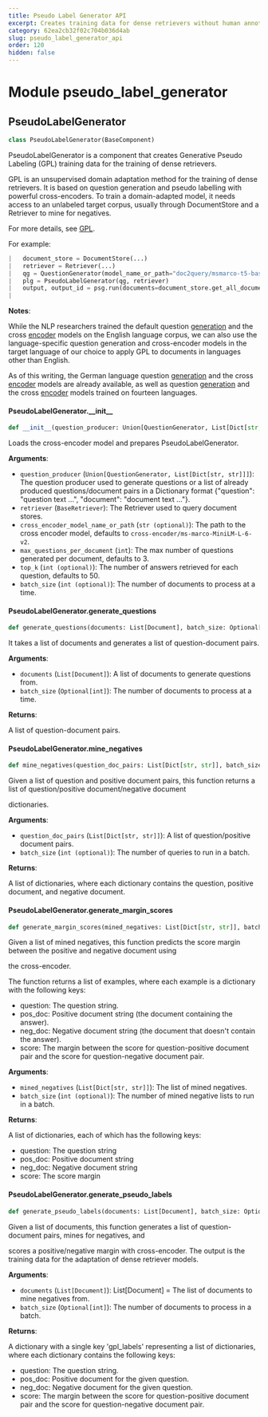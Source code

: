 ```yaml
---
title: Pseudo Label Generator API
excerpt: Creates training data for dense retrievers without human annotation.
category: 62ea2cb32f02c704b036d4ab
slug: pseudo_label_generator_api
order: 120
hidden: false
---
```


<a id="pseudo_label_generator"></a>

# Module pseudo\_label\_generator

<a id="pseudo_label_generator.PseudoLabelGenerator"></a>

## PseudoLabelGenerator

```python
class PseudoLabelGenerator(BaseComponent)
```

PseudoLabelGenerator is a component that creates Generative Pseudo Labeling (GPL) training data for the
training of dense retrievers.

GPL is an unsupervised domain adaptation method for the training of dense retrievers. It is based on question
generation and pseudo labelling with powerful cross-encoders. To train a domain-adapted model, it needs access
to an unlabeled target corpus, usually through DocumentStore and a Retriever to mine for negatives.

For more details, see [GPL](https://github.com/UKPLab/gpl).

For example:


```python
|   document_store = DocumentStore(...)
|   retriever = Retriever(...)
|   qg = QuestionGenerator(model_name_or_path="doc2query/msmarco-t5-base-v1")
|   plg = PseudoLabelGenerator(qg, retriever)
|   output, output_id = psg.run(documents=document_store.get_all_documents())
|
```

**Notes**:

  
  While the NLP researchers trained the default question
  [generation](https://huggingface.co/doc2query/msmarco-t5-base-v1) and the cross
  [encoder](https://huggingface.co/cross-encoder/ms-marco-MiniLM-L-6-v2) models on
  the English language corpus, we can also use the language-specific question generation and
  cross-encoder models in the target language of our choice to apply GPL to documents in languages
  other than English.
  
  As of this writing, the German language question
  [generation](https://huggingface.co/ml6team/mt5-small-german-query-generation) and the cross
  [encoder](https://huggingface.co/ml6team/cross-encoder-mmarco-german-distilbert-base) models are
  already available, as well as question [generation](https://huggingface.co/doc2query/msmarco-14langs-mt5-base-v1)
  and the cross [encoder](https://huggingface.co/cross-encoder/mmarco-mMiniLMv2-L12-H384-v1)
  models trained on fourteen languages.

<a id="pseudo_label_generator.PseudoLabelGenerator.__init__"></a>

#### PseudoLabelGenerator.\_\_init\_\_

```python
def __init__(question_producer: Union[QuestionGenerator, List[Dict[str, str]]], retriever: BaseRetriever, cross_encoder_model_name_or_path: str = "cross-encoder/ms-marco-MiniLM-L-6-v2", max_questions_per_document: int = 3, top_k: int = 50, batch_size: int = 16, progress_bar: bool = True)
```

Loads the cross-encoder model and prepares PseudoLabelGenerator.

**Arguments**:

- `question_producer` (`Union[QuestionGenerator, List[Dict[str, str]]]`): The question producer used to generate questions or a list of already produced
questions/document pairs in a Dictionary format {"question": "question text ...", "document": "document text ..."}.
- `retriever` (`BaseRetriever`): The Retriever used to query document stores.
- `cross_encoder_model_name_or_path` (`str (optional)`): The path to the cross encoder model, defaults to
`cross-encoder/ms-marco-MiniLM-L-6-v2`.
- `max_questions_per_document` (`int`): The max number of questions generated per document, defaults to 3.
- `top_k` (`int (optional)`): The number of answers retrieved for each question, defaults to 50.
- `batch_size` (`int (optional)`): The number of documents to process at a time.

<a id="pseudo_label_generator.PseudoLabelGenerator.generate_questions"></a>

#### PseudoLabelGenerator.generate\_questions

```python
def generate_questions(documents: List[Document], batch_size: Optional[int] = None) -> List[Dict[str, str]]
```

It takes a list of documents and generates a list of question-document pairs.

**Arguments**:

- `documents` (`List[Document]`): A list of documents to generate questions from.
- `batch_size` (`Optional[int]`): The number of documents to process at a time.

**Returns**:

A list of question-document pairs.

<a id="pseudo_label_generator.PseudoLabelGenerator.mine_negatives"></a>

#### PseudoLabelGenerator.mine\_negatives

```python
def mine_negatives(question_doc_pairs: List[Dict[str, str]], batch_size: Optional[int] = None) -> List[Dict[str, str]]
```

Given a list of question and positive document pairs, this function returns a list of question/positive document/negative document

dictionaries.

**Arguments**:

- `question_doc_pairs` (`List[Dict[str, str]]`): A list of question/positive document pairs.
- `batch_size` (`int (optional)`): The number of queries to run in a batch.

**Returns**:

A list of dictionaries, where each dictionary contains the question, positive document,
and negative document.

<a id="pseudo_label_generator.PseudoLabelGenerator.generate_margin_scores"></a>

#### PseudoLabelGenerator.generate\_margin\_scores

```python
def generate_margin_scores(mined_negatives: List[Dict[str, str]], batch_size: Optional[int] = None) -> List[Dict]
```

Given a list of mined negatives, this function predicts the score margin between the positive and negative document using

the cross-encoder.

The function returns a list of examples, where each example is a dictionary with the following keys:

* question: The question string.
* pos_doc: Positive document string (the document containing the answer).
* neg_doc: Negative document string (the document that doesn't contain the answer).
* score: The margin between the score for question-positive document pair and the score for question-negative document pair.

**Arguments**:

- `mined_negatives` (`List[Dict[str, str]]`): The list of mined negatives.
- `batch_size` (`int (optional)`): The number of mined negative lists to run in a batch.

**Returns**:

A list of dictionaries, each of which has the following keys:
- question: The question string
- pos_doc: Positive document string
- neg_doc: Negative document string
- score: The score margin

<a id="pseudo_label_generator.PseudoLabelGenerator.generate_pseudo_labels"></a>

#### PseudoLabelGenerator.generate\_pseudo\_labels

```python
def generate_pseudo_labels(documents: List[Document], batch_size: Optional[int] = None) -> Tuple[dict, str]
```

Given a list of documents, this function generates a list of question-document pairs, mines for negatives, and

scores a positive/negative margin with cross-encoder. The output is the training data for the
adaptation of dense retriever models.

**Arguments**:

- `documents` (`List[Document]`): List[Document] = The list of documents to mine negatives from.
- `batch_size` (`Optional[int]`): The number of documents to process in a batch.

**Returns**:

A dictionary with a single key 'gpl_labels' representing a list of dictionaries, where each
dictionary contains the following keys:
- question: The question string.
- pos_doc: Positive document for the given question.
- neg_doc: Negative document for the given question.
- score: The margin between the score for question-positive document pair and the score for question-negative document pair.

